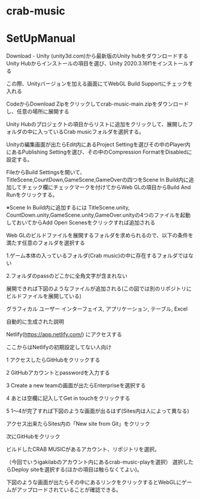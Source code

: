 # crab-music
<h1>SetUpManual</h1>
Download - Unity (unity3d.com)から最新版のUnity hubをダウンロードする 
Unity Hubからインストールの項目を選び、Unity 2020.3.16f1をインストールする 

この際、Unityバージョンを加える画面にてWebGL Build Supportにチェックを入れる 

 

CodeからDownload Zipをクリックしてcrab-music-main.zipをダウンロードし、任意の場所に展開する 

Unity Hubのプロジェクトの項目からリストに追加をクリックして、展開したフォルダの中に入っているCrab musicフォルダを選択する。 

 

Unityの編集画面が出たらEdit内にあるProject Settingを選びその中のPlayer内にあるPublishing Settingを選び、その中のCompression FormatをDisabledに設定する。 

 

FileからBuild Settingsを開いて、TitleScene,CountDown,GameScene,GameOverの四つをScene In Build内に追加してチェック欄にチェックマークを付けてからWeb GLの項目からBuild And Runをクリックする。 

※Scene In Build内に追加するには TitleScene.unity, CountDown.unity,GameScene.unity,GameOver.unityの4つのファイルを起動しておいてからAdd Open Scenesをクリックすれば追加される 

 

Web GLのビルドファイルを展開するフォルダを求められるので、以下の条件を満たす任意のフォルダを選択する 

1.ゲーム本体の入っているフォルダ(Crab music)の中に存在するフォルダではない 

2.フォルダのpassのどこかに全角文字が含まれない 

展開できれば下図のようなファイルが追加される(この図では別のリポジトリにビルドファイルを展開している) 

グラフィカル ユーザー インターフェイス, アプリケーション, テーブル, Excel

自動的に生成された説明 

Netlify(https://app.netlify.com/) にアクセスする 

ここからはNetlifyの初期設定してない人向け 

1  アクセスしたらGitHubをクリックする 

2  GitHubアカウントとpasswordを入力する 

3  Create a new teamの画面が出たらEnterpriseを選択する 

4  あとは空欄に記入してGet in touchをクリックする 

5  1～4が完了すれば下図のような画面が出るはず(Sites内は人によって異なる) 

アクセス出来たらSites内の「New site from Git」をクリック 

次にGitHubをクリック 

ビルドしたCRAB MUSICがあるアカウント、リポジトリを選択。 

（今回でいうigakilabのアカウント内にあるcrab-music-playを選択） 
選択したらDeploy siteを選択する(ほかの項目は触らなくてよい)。 

下図のような画面が出たらその中にあるリンクをクリックするとWebGLにゲームがアップロードされていることが確認できる。 
